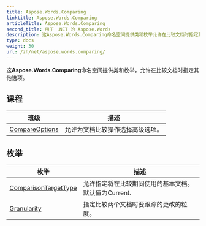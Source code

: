 ```yaml
---
title: Aspose.Words.Comparing
linktitle: Aspose.Words.Comparing
articleTitle: Aspose.Words.Comparing
second_title: 用于 .NET 的 Aspose.Words
description: 这Aspose.Words.Comparing命名空间提供类和枚举允许在比较文档时指定其他选项 在 C#.
type: docs
weight: 30
url: /zh/net/aspose.words.comparing/
---
```

这**Aspose.Words.Comparing**命名空间提供类和枚举，允许在比较文档时指定其他选项。

## 课程

| 班级 | 描述 |
| --- | --- |
| [CompareOptions](./compareoptions/) | 允许为文档比较操作选择高级选项。 |
## 枚举

| 枚举 | 描述 |
| --- | --- |
| [ComparisonTargetType](./comparisontargettype/) | 允许指定将在比较期间使用的基本文档。默认值为Current. |
| [Granularity](./granularity/) | 指定比较两个文档时要跟踪的更改的粒度。 |

